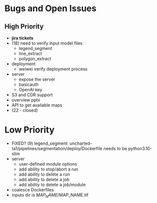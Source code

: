 # Bugs and Open Issues


## High Priority

* **jira tickets**
* (18) need to verify input model files
   * legend_segment
   * line_extract
   * polygon_extract
* deployment
   * weiwei verify deployment process
* server
    * expose the server
    * basicauth
    * OpenAI key
* S3 and CDR support
* overview pptx
* API to get available maps
* (22 - closed)

# Low Priority

* FIXED? (9) legend_segment: uncharted-ta1/pipelines/segmentation/deploy/Dockerfile needs to be python3.10-slim
* server
    * user-defined module options
    * add ability to stop/abort a run
    * add ability to delete a run
    * add ability to delete a job
    * add ability to delete a job/module
* coalesce Dockerfiles
* inputs dir is $MAP_NAME/$MAP_NAME.tif
